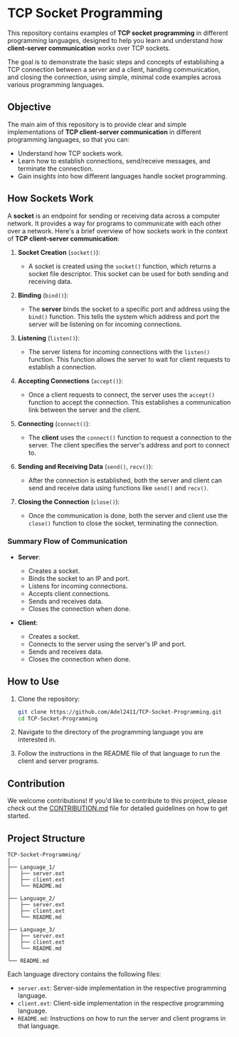 # TCP Socket Programming

This repository contains examples of **TCP socket programming** in different programming languages, designed to help you learn and understand how **client-server communication** works over TCP sockets.

The goal is to demonstrate the basic steps and concepts of establishing a TCP connection between a server and a client, handling communication, and closing the connection, using simple, minimal code examples across various programming languages.

## Objective

The main aim of this repository is to provide clear and simple implementations of **TCP client-server communication** in different programming languages, so that you can:

- Understand how TCP sockets work.
- Learn how to establish connections, send/receive messages, and terminate the connection.
- Gain insights into how different languages handle socket programming.

## How Sockets Work

A **socket** is an endpoint for sending or receiving data across a computer network. It provides a way for programs to communicate with each other over a network. Here's a brief overview of how sockets work in the context of **TCP client-server communication**:

1. **Socket Creation** (`socket()`):

   - A socket is created using the `socket()` function, which returns a socket file descriptor. This socket can be used for both sending and receiving data.

2. **Binding** (`bind()`):

   - The **server** binds the socket to a specific port and address using the `bind()` function. This tells the system which address and port the server will be listening on for incoming connections.

3. **Listening** (`listen()`):

   - The server listens for incoming connections with the `listen()` function. This function allows the server to wait for client requests to establish a connection.

4. **Accepting Connections** (`accept()`):

   - Once a client requests to connect, the server uses the `accept()` function to accept the connection. This establishes a communication link between the server and the client.

5. **Connecting** (`connect()`):

   - The **client** uses the `connect()` function to request a connection to the server. The client specifies the server's address and port to connect to.

6. **Sending and Receiving Data** (`send()`, `recv()`):

   - After the connection is established, both the server and client can send and receive data using functions like `send()` and `recv()`.

7. **Closing the Connection** (`close()`):
   - Once the communication is done, both the server and client use the `close()` function to close the socket, terminating the connection.

### Summary Flow of Communication

- **Server**:

  - Creates a socket.
  - Binds the socket to an IP and port.
  - Listens for incoming connections.
  - Accepts client connections.
  - Sends and receives data.
  - Closes the connection when done.

- **Client**:
  - Creates a socket.
  - Connects to the server using the server's IP and port.
  - Sends and receives data.
  - Closes the connection when done.

## How to Use

1. Clone the repository:

   ```bash
   git clone https://github.com/Adel2411/TCP-Socket-Programming.git
   cd TCP-Socket-Programming
   ```

2. Navigate to the directory of the programming language you are interested in.
3. Follow the instructions in the README file of that language to run the client and server programs.

## Contribution

We welcome contributions! If you'd like to contribute to this project, please check out the [CONTRIBUTION.md](https://github.com/Adel2411/TCP-Socket-Programming/blob/main/CONTRIBUTION.md) file for detailed guidelines on how to get started.

## Project Structure

```plaintext
TCP-Socket-Programming/
│
├── Language_1/
│   ├── server.ext
│   ├── client.ext
│   └── README.md
│
├── Language_2/
│   ├── server.ext
│   ├── client.ext
│   └── README.md
│
├── Language_3/
│   ├── server.ext
│   ├── client.ext
│   └── README.md
│
└── README.md
```

Each language directory contains the following files:

- `server.ext`: Server-side implementation in the respective programming language.
- `client.ext`: Client-side implementation in the respective programming language.
- `README.md`: Instructions on how to run the server and client programs in that language.
